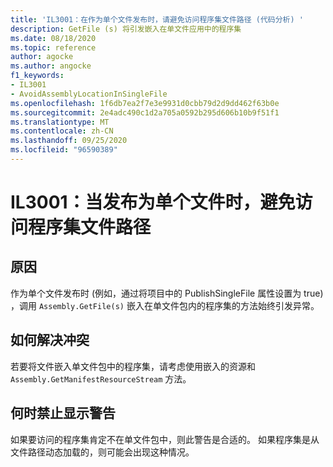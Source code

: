 ```yaml
---
title: 'IL3001：在作为单个文件发布时，请避免访问程序集文件路径 (代码分析) '
description: GetFile (s) 将引发嵌入在单文件应用中的程序集
ms.date: 08/18/2020
ms.topic: reference
author: agocke
ms.author: angocke
f1_keywords:
- IL3001
- AvoidAssemblyLocationInSingleFile
ms.openlocfilehash: 1f6db7ea2f7e3e9931d0cbb79d2d9dd462f63b0e
ms.sourcegitcommit: 2e4adc490c1d2a705a0592b295d606b10b9f51f1
ms.translationtype: MT
ms.contentlocale: zh-CN
ms.lasthandoff: 09/25/2020
ms.locfileid: "96590389"
---
```

# <a name="il3001-avoid-accessing-assembly-file-path-when-publishing-as-a-single-file"></a>IL3001：当发布为单个文件时，避免访问程序集文件路径

## <a name="cause"></a>原因

作为单个文件发布时 (例如，通过将项目中的 PublishSingleFile 属性设置为 true) ，调用 `Assembly.GetFile(s)` 嵌入在单文件包内的程序集的方法始终引发异常。

## <a name="how-to-fix-violations"></a>如何解决冲突

若要将文件嵌入单文件包中的程序集，请考虑使用嵌入的资源和 `Assembly.GetManifestResourceStream` 方法。

## <a name="when-to-suppress-warnings"></a>何时禁止显示警告

如果要访问的程序集肯定不在单文件包中，则此警告是合适的。 如果程序集是从文件路径动态加载的，则可能会出现这种情况。
